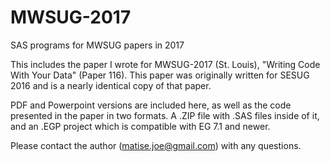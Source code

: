 # MWSUG-2017
SAS programs for MWSUG papers in 2017

This includes the paper I wrote for MWSUG-2017 (St. Louis), "Writing Code With Your Data" (Paper 116).  This paper was originally written for SESUG 2016 and is a nearly identical copy of that paper.

PDF and Powerpoint versions are included here, as well as the code presented in the paper in two formats. A .ZIP file with .SAS files inside of it, and an .EGP project which is compatible with EG 7.1 and newer.

Please contact the author (matise.joe@gmail.com) with any questions.
